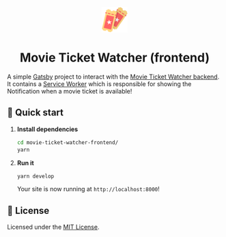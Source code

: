 <p align="center">
  <a href="https://movie-ticket-watcher.jaydp.com">
    <img alt="Movie Ticket Watcher" src="/src/images/tickets.svg" width="60" />
  </a>
</p>
<h1 align="center">
  Movie Ticket Watcher (frontend)
</h1>

A simple [Gatsby](https://www.gatsbyjs.org) project to interact with the [Movie Ticket Watcher backend](https://github.com/jaydp17/movie-ticket-watcher). It contains a [Service Worker](https://developers.google.com/web/fundamentals/primers/service-workers/) which is responsible for showing the Notification when a movie ticket is available!

## 🚀 Quick start

1.  **Install dependencies**

    ```sh
    cd movie-ticket-watcher-frontend/
    yarn
    ```

2.  **Run it**

    ```sh
    yarn develop
    ```

    Your site is now running at `http://localhost:8000`!

## :memo: License

Licensed under the [MIT License](./LICENSE).
